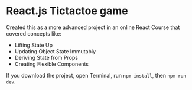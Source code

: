 # React.js Tictactoe game

Created this as a more advanced project in an online React Course that covered concepts like:

- Lifting State Up
- Updating Object State Immutably
- Deriving State from Props
- Creating Flexible Components

If you download the project, open Terminal, run `npm install`, then `npm run dev`.
